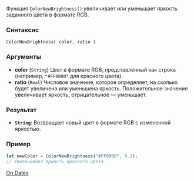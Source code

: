 Функция `ColorNewBrightness()` увеличивает или уменьшает яркость заданного цвета в формате RGB.

### Синтаксис
`ColorNewBrightness( color, ratio )`

### Аргументы
- **color** (`String`)
	Цвет в формате RGB, представленный как строка (например, `"#FF0000"` для красного цвета).
- **ratio** (`Real`)
	Числовое значение, которое определяет, на сколько будет увеличена или уменьшена яркость. Положительное значение увеличивает яркость, отрицательное — уменьшает.

### Результат
- **`String`**: Возвращает новый цвет в формате RGB с измененной яркостью.

### Пример
```js
let newColor = ColorNewBrightness("#FF0000", 0.2);  
// Увеличивает яркость красного цвета
```

[On Datex](http://docs.datex.ru/article.htm?id=5620250451197911742)